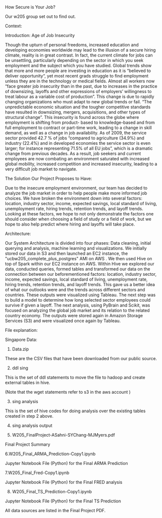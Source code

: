 How Secure is Your Job?

Our w205 group set out to find out.

Context:

Introduction: Age of Job Insecurity

Though the upturn of personal freedoms, increased education and developing economies worldwide may lead to the illusion of a secure hiring climate, reality is in great contrast. In fact, the current climate for jobs can be unsettling, particularly depending on the sector in which you seek employment and the subject which you have studied. Global trends show that more and more people are investing in education as it is “believed to deliver opportunity“, yet most recent grads struggle to find employment unless they are in the technology or medical fields. Almost all workers now “face greater job insecurity than in the past, due to increases in the practice of downsizing, layoffs and other expressions of employers’ willingness to treat labour as a variable cost of production”. This change is due to rapidly changing organizations who must adapt to new global trends or fail. “The unpredictable economic situation and the tougher competitive standards have resulted in downsizing, mergers, acquisitions, and other types of structural change”. This insecurity is found across the globe where employment is shifting from product- based to knowledge-based and from full employment to contract or part-time work, leading to a change in skill demand, as well as a change in job availability. As of 2009, the service sector provided 42.7 % of jobs “compared to agriculture (34.9%) and industry (22.4%) and in developed economies the service sector is even larger; for instance representing 71.5% of all EU jobs”, which is a dramatic change from previous decades. As a result, job seekers and current employees are now combating an environment saturated with increased global mobility, increased competition and increased insecurity, leading to a very difficult job market to navigate.

The Solution Our Project Proposes to Have: 

Due to the insecure employment environment, our team has decided to analyze the job market in order to help people make more informed job choices. We have broken the environment down into several factors: location, industry sector, income, expected savings, local standard of living, unemployment rate, hiring trends, retention trends, and layoff trends. Looking at these factors, we hope to not only demonstrate the factors one should consider when choosing a field of study or a field of work, but we hope to also help predict where hiring and layoffs will take place.

Architecture:

Our System Architecture is divided into four phases: Data cleaning, initial querying and analysis, machine learning and visualizations. We initially stored our data in S3 and then launched an EC2 instance, the "ucbw205_complete_plus_postgres" AMI on AWS . We then used Hive on top of Spark within our EC2 instance on AWS. Within Hive we explored our data, conducted queries, formed tables and transformed our data on the connection between our beforementioned factors: location, industry sector, income, expected savings, local standard of living, unemployment rate, hiring trends, retention trends, and layoff trends. This gave us a better idea of what our outlooks were and the trends across different sectors and countries. These outputs were visualized using Tableau. The next step was to build a model to determine how long selected sector employees could survive if given a layoff. The next analysis, using PyBrain and Scikit, was focused on analyzing the global job market and its relation to the related country economy. The outputs were stored again in Amazon Storage Services (S3) and were visualized once again by Tableau. 

File explanation:

Singapore Data:
1. Data.zip 

These are the CSV files that have been downloaded from our public source.

2. ddl sing

This is the set of ddl statements to move the file to hadoop and create external tables in hive. 

(Note that the wget statements refer to s3 in the aws account )

3. sing analysis

This is the set of hive codes for doing analysis over the existing tables created in step 2 above. 

4. sing analysis output

5. W205_FinalProject-ASahni-SYChang-MJMyers.pdf

Final Project Summary

6.W205_Final_ARMA_Prediction-Copy1.ipynb

Jupyter Notebook File (Python) for the Final ARMA Prediction

7.W205_Final_Fred-Copy1.ipynb

Jupyter Notebook File (Python) for the Final FRED analysis

8. W205_Final_TS_Prediction-Copy1.ipynb

Jupyter Notebook File (Python) for the Final TS Prediction

All data sources are listed in the Final Project PDF.



